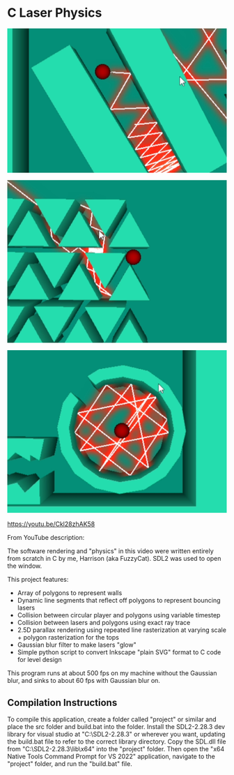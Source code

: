 # C Laser Physics

![Screenshot 1](screenshots/screenshot1.png)

![Screenshot 2](screenshots/screenshot2.png)

![Screenshot 3](screenshots/screenshot3.png)

https://youtu.be/Ckl28zhAK58

From YouTube description:

The software rendering and "physics" in this video were written entirely from scratch in C by me, Harrison (aka FuzzyCat). SDL2 was used to open the window.

This project features:
- Array of polygons to represent walls
- Dynamic line segments that reflect off polygons to represent bouncing lasers
- Collision between circular player and polygons using variable timestep
- Collision between lasers and polygons using exact ray trace
- 2.5D parallax rendering using repeated line rasterization at varying scale + polygon rasterization for the tops
- Gaussian blur filter to make lasers "glow"
- Simple python script to convert Inkscape "plain SVG" format to C code for level design

This program runs at about 500 fps on my machine without the Gaussian blur, and sinks to about 60 fps with Gaussian blur on.

## Compilation Instructions
To compile this application, create a folder called "project" or similar and place the src folder and build.bat into the folder. Install the SDL2-2.28.3 dev library for visual studio at "C:\SDL2-2.28.3" or wherever you want, updating the build.bat file to refer to the correct library directory. Copy the SDL.dll file from "C:\SDL2-2.28.3\lib\x64" into the "project" folder. Then open the "x64 Native Tools Command Prompt for VS 2022" application, navigate to the "project" folder, and run the "build.bat" file.
